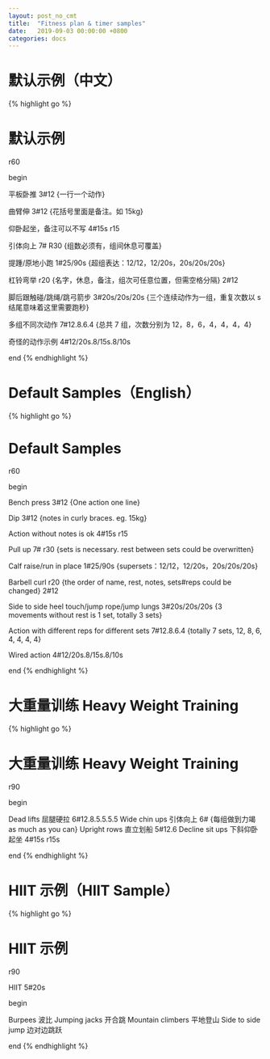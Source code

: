 ```yaml
---
layout: post_no_cmt
title:  "Fitness plan & timer samples"
date:   2019-09-03 00:00:00 +0800
categories: docs
---
```


# 默认示例（中文）
{% highlight go %}
# 默认示例

r60

begin

平板卧推 3#12 {一行一个动作}

曲臂伸 3#12 {花括号里面是备注。如 15kg}

仰卧起坐，备注可以不写 4#15s r15

引体向上 7# R30 {组数必须有，组间休息可覆盖}

提踵/原地小跑 1#25/90s {超组表达：12/12，12/20s，20s/20s/20s}

杠铃弯举 r20 {名字，休息，备注，组次可任意位置，但需空格分隔} 2#12

脚后跟触碰/跳绳/跳弓箭步 3#20s/20s/20s {三个连续动作为一组，重复次数以 s 结尾意味着这里需要跑秒}

多组不同次动作 7#12.8.6.4 {总共 7 组，次数分别为 12，8，6，4，4，4，4}

奇怪的动作示例 4#12/20s.8/15s.8/10s

end
{% endhighlight %}


# Default Samples（English）
{% highlight go %}
# Default Samples

r60

begin

Bench press 3#12 {One action one line}

Dip 3#12 {notes in curly braces. eg. 15kg}

Action without notes is ok 4#15s r15

Pull up 7# r30 {sets is necessary. rest between sets could be overwritten}

Calf raise/run in place 1#25/90s {supersets：12/12，12/20s，20s/20s/20s}

Barbell curl r20 {the order of name, rest, notes, sets#reps could be changed} 2#12

Side to side heel touch/jump rope/jump lungs 3#20s/20s/20s {3 movements without rest is 1 set, totally 3 sets}

Action with different reps for different sets 7#12.8.6.4 {totally 7 sets, 12, 8, 6, 4, 4, 4, 4}

Wired action 4#12/20s.8/15s.8/10s

end
{% endhighlight %}


# 大重量训练 Heavy Weight Training
{% highlight go %}
# 大重量训练 Heavy Weight Training

r90

begin

Dead lifts 屈腿硬拉 6#12.8.5.5.5.5
Wide chin ups 引体向上 6# {每组做到力竭 as much as you can}
Upright rows 直立划船 5#12.6
Decline sit ups 下斜仰卧起坐 4#15s r15s

end
{% endhighlight %}


# HIIT 示例（HIIT Sample）
{% highlight go %}
# HIIT 示例

r90

HIIT 5#20s

begin

Burpees 波比
Jumping jacks 开合跳
Mountain climbers 平地登山
Side to side jump 边对边跳跃

end
{% endhighlight %}